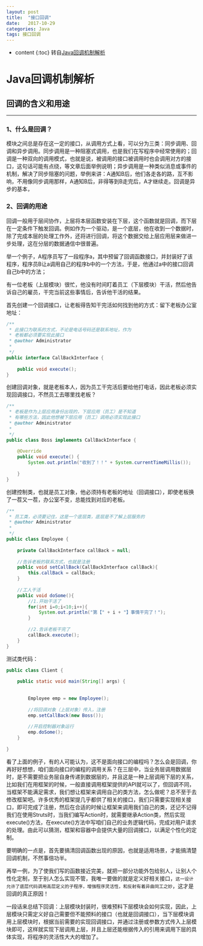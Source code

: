 ```yaml
---
layout: post
title:  "接口回调"
date:   2017-10-29
categories: Java
tags: 接口回调
---
```


* content
{:toc}
转自[Java回调机制解析](http://blog.csdn.net/bjyfb/article/details/10462555)

# Java回调机制解析

## 回调的含义和用途

---

### 1、什么是回调？

模块之间总是存在这一定的接口，从调用方式上看，可以分为三类：同步调用、回调和异步调用。同步调用是一种阻塞式调用，也是我们在写程序中经常使用的；回调是一种双向的调用模式，也就是说，被调用的接口被调用时也会调用对方的接口，这句话可能有点绕，等文章后面举例说明；异步调用是一种类似消息或事件的机制，解决了同步阻塞的问题，举例来讲：A通知B后，他们各走各的路，互不影响，不用像同步调用那样，A通知B后，非得等到B走完后，A才继续走。回调是异步的基本，

### 2、回调的用途

回调一般用于层间协作，上层将本层函数安装在下层，这个函数就是回调，而下层在一定条件下触发回调。例如作为一个驱动，是一个底层，他在收到一个数据时，除了完成本层的处理工作外，还将进行回调，将这个数据交给上层应用层来做进一步处理，这在分层的数据通信中很普遍。

举一个例子，A程序员写了一段程序a，其中预留了回调函数接口，并封装好了该程序，程序员B让a调用自己的程序b中的一个方法，于是，他通过a中的接口回调自己b中的方法；

 有一位老板（上层模块）很忙，他没有时间盯着员工（下层模块）干活，然后他告诉自己的雇员，干完当前这些事情后，告诉他干活的结果。

首先创建一个回调接口，让老板得告知干完活如何找到他的方式：留下老板办公室地址：

```java
/** 
 * 此接口为联系的方式，不论是电话号码还是联系地址，作为 
 * 老板都必须要实现此接口 
 * @author Administrator 
 * 
 */  
public interface CallBackInterface {  
  
    public void execute();  
}  
```

创建回调对象，就是老板本人，因为员工干完活后要给他打电话，因此老板必须实现回调接口，不然员工去哪里找老板？

```java
/** 
 * 老板是作为上层应用身份出现的，下层应用（员工）是不知道 
 * 有哪些方法，因此他想被下层应用（员工）调用必须实现此接口 
 * @author Administrator 
 * 
 */  
public class Boss implements CallBackInterface {  
      
    @Override  
    public void execute() {  
        System.out.println("收到了！！" + System.currentTimeMillis());  
          
    }  
}  
```

创建控制类，也就是员工对象，他必须持有老板的地址（回调接口），即使老板换了一茬又一茬，办公室不变，总能找到对应的老板。

```java
/** 
 * 员工类，必须要记住，这是一个底层类，底层是不了解上层服务的 
 * @author Administrator 
 * 
 */  
public class Employee {  
  
    private CallBackInterface callBack = null;  
      
    //告诉老板的联系方式，也就是注册  
    public void setCallBack(CallBackInterface callBack){  
        this.callBack = callBack;  
    }  
      
    //工人干活  
    public void doSome(){  
        //1.开始干活了  
        for(int i=0;i<10;i++){  
            System.out.println("第【" + i + "】事情干完了！");  
        }  
          
        //2.告诉老板干完了  
        callBack.execute();  
    }  
} 
```

测试类代码：

```java
public class Client {  
  
    public static void main(String[] args) {  
          
          
        Employee emp = new Employee();  
          
        //将回调对象（上层对象）传入，注册  
        emp.setCallBack(new Boss());  
          
        //开启控制器对象运行  
        emp.doSome();  
    }  
  
}  
```

看了上面的例子，有的人可能认为，这不是面向接口的编程吗？怎么会是回调，你再好好想想，咱们面向接口的编程的调用关系？在三层中，当业务层调用数据层时，是不需要把业务层自身传递到数据层的，并且这是一种上层调用下层的关系，比如我们在用框架的时候，一般直接调用框架提供的API就可以了，但回调不同，当框架不能满足需求，我们想让框架来调用自己的类方法，怎么做呢？总不至于去修改框架吧。许多优秀的框架提几乎都供了相关的接口，我们只需要实现相关接口，即可完成了注册，然后在合适的时候让框架来调用我们自己的类，还记不记得我们在使用Struts时，当我们编写Action时，就需要继承Action类，然后实现execute()方法，在execute()方法中写咱们自己的业务逻辑代码，完成对用户请求的处理。由此可以猜测，框架和容器中会提供大量的回调接口，以满足个性化的定制。

要明确的一点是，首先要搞清回调函数出现的原因，也就是适用场景，才能搞清楚回调机制，不然事倍功半。

再举一例，为了使我们写的函数接近完美，就把一部分功能外包给别人，让别人个性化定制，至于别人怎么实现不管，我唯一要做的就是定义好相关接口，`这一设计允许了底层代码调用高层定义的子程序，增强程序灵活性，和反射有着异曲同工之妙`，这才是回调的真正原因！

一段话来总结下回调：上层模块封装时，很难预料下层模块会如何实现，因此，上层模块只需定义好自己需要但不能预料的接口（也就是回调接口），当下层模块调用上层模块时，根据当前需要的实现回调接口，并通过注册或参数方式传入上层模块即可，这样就实现下层调用上层，并且上层还能根据传入的引用来调用下层的具体实现，将程序的灵活性大大的增加了。
